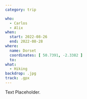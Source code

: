 ```yaml
---
category: trip

who:
  - Carlos
  - Alix
when:
  start: 2022-08-26
  end: 2022-08-28
where:
  name: Dorset
  coordinates: [ 50.7391, -2.3382 ]
  to: 
what: 
  - Hiking
backdrop: .jpg
track: .gpx
---
```


Text Placeholder.